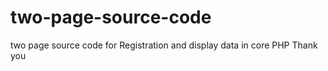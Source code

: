 # two-page-source-code
two page source code for Registration and display data in core PHP 
Thank you
